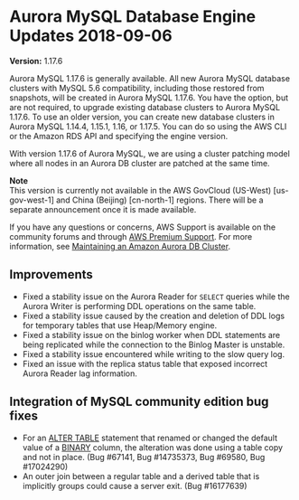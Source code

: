 # Aurora MySQL Database Engine Updates 2018\-09\-06<a name="AuroraMySQL.Updates.1176"></a>

**Version:** 1\.17\.6

Aurora MySQL 1\.17\.6 is generally available\. All new Aurora MySQL database clusters with MySQL 5\.6 compatibility, including those restored from snapshots, will be created in Aurora MySQL 1\.17\.6\. You have the option, but are not required, to upgrade existing database clusters to Aurora MySQL 1\.17\.6\. To use an older version, you can create new database clusters in Aurora MySQL 1\.14\.4, 1\.15\.1, 1\.16, or 1\.17\.5\. You can do so using the AWS CLI or the Amazon RDS API and specifying the engine version\. 

With version 1\.17\.6 of Aurora MySQL, we are using a cluster patching model where all nodes in an Aurora DB cluster are patched at the same time\. 

**Note**  
 This version is currently not available in the AWS GovCloud \(US\-West\) \[us\-gov\-west\-1\] and China \(Beijing\) \[cn\-north\-1\] regions\. There will be a separate announcement once it is made available\. 

If you have any questions or concerns, AWS Support is available on the community forums and through [AWS Premium Support](http://aws.amazon.com/support)\. For more information, see [Maintaining an Amazon Aurora DB Cluster](USER_UpgradeDBInstance.Maintenance.md)\.

## Improvements<a name="AuroraMySQL.Updates.1176.Improvements"></a>
+  Fixed a stability issue on the Aurora Reader for `SELECT` queries while the Aurora Writer is performing DDL operations on the same table\. 
+  Fixed a stability issue caused by the creation and deletion of DDL logs for temporary tables that use Heap/Memory engine\. 
+  Fixed a stability issue on the binlog worker when DDL statements are being replicated while the connection to the Binlog Master is unstable\. 
+  Fixed a stability issue encountered while writing to the slow query log\. 
+  Fixed an issue with the replica status table that exposed incorrect Aurora Reader lag information\. 

## Integration of MySQL community edition bug fixes<a name="AuroraMySQL.Updates.1176.Patches"></a>
+  For an [ALTER TABLE](https://dev.mysql.com/doc/refman/5.6/en/alter-table.html) statement that renamed or changed the default value of a [BINARY](https://dev.mysql.com/doc/refman/5.6/en/binary-varbinary.html) column, the alteration was done using a table copy and not in place\. \(Bug \#67141, Bug \#14735373, Bug \#69580, Bug \#17024290\) 
+  An outer join between a regular table and a derived table that is implicitly groups could cause a server exit\. \(Bug \#16177639\) 